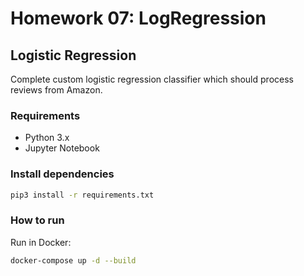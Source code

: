 # Homework 07: LogRegression

## Logistic Regression

Complete custom logistic regression classifier which should process reviews from Amazon.



### Requirements

- Python 3.x
- Jupyter Notebook



### Install dependencies

```bash
pip3 install -r requirements.txt
```



### How to run

Run in Docker:

```bash
docker-compose up -d --build
```